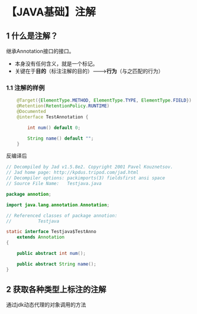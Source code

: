 # 【JAVA基础】注解

## 1 什么是注解？

继承Annotation接口的接口。

- 本身没有任何含义，就是一个标记。
- 关键在于**目的**（标注注解的目的）--->**行为**（与之匹配的行为）

### 1.1 注解的样例

```java
    @Target({ElementType.METHOD, ElementType.TYPE, ElementType.FIELD})
    @Retention(RetentionPolicy.RUNTIME)
    @Documented
    @interface TestAnnotation {

        int num() default 0;

        String name() default "";
    }
```

反编译后

```java
// Decompiled by Jad v1.5.8e2. Copyright 2001 Pavel Kouznetsov.
// Jad home page: http://kpdus.tripod.com/jad.html
// Decompiler options: packimports(3) fieldsfirst ansi space 
// Source File Name:   Testjava.java

package annotion;

import java.lang.annotation.Annotation;

// Referenced classes of package annotion:
//			Testjava

static interface Testjava$TestAnno
	extends Annotation
{

	public abstract int num();

	public abstract String name();
}
```



## 2 获取各种类型上标注的注解

通过jdk动态代理的对象调用的方法
